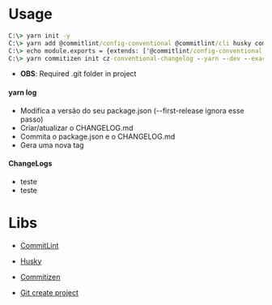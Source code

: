 # Usage

```cmd
C:\> yarn init -y
C:\> yarn add @commitlint/config-conventional @commitlint/cli husky commitizen standard-version -D
C:\> echo module.exports = {extends: ['@commitlint/config-conventional']} > commitlint.config.js
C:\> yarn commitizen init cz-conventional-changelog --yarn --dev --exact
```

* **OBS**: Required .git folder in project

#### yarn log

* Modifica a versão do seu package.json (--first-release ignora esse passo)
* Criar/atualizar o CHANGELOG.md
* Commita o package.json e o CHANGELOG.md
* Gera uma nova tag

#### ChangeLogs

* teste
* teste


# Libs

* [CommitLint](https://github.com/conventional-changelog/commitlint)
* [Husky](https://github.com/typicode/husky)
* [Commitizen](https://github.com/commitizen/cz-cli)

* [Git create project](https://docs.gitlab.com/ee/gitlab-basics/create-project.html)